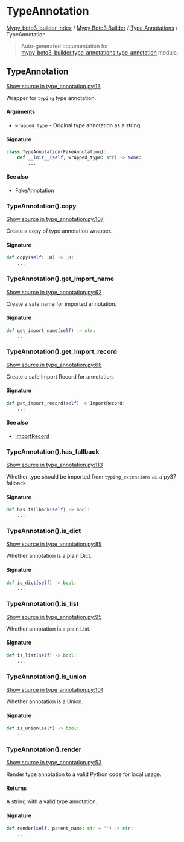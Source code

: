 # TypeAnnotation

[Mypy_boto3_builder Index](../../README.md#mypy_boto3_builder-index) /
[Mypy Boto3 Builder](../index.md#mypy-boto3-builder) /
[Type Annotations](./index.md#type-annotations) /
TypeAnnotation

> Auto-generated documentation for [mypy_boto3_builder.type_annotations.type_annotation](https://github.com/youtype/mypy_boto3_builder/blob/main/mypy_boto3_builder/type_annotations/type_annotation.py) module.

## TypeAnnotation

[Show source in type_annotation.py:13](https://github.com/youtype/mypy_boto3_builder/blob/main/mypy_boto3_builder/type_annotations/type_annotation.py#L13)

Wrapper for `typing` type annotation.

#### Arguments

- `wrapped_type` - Original type annotation as a string.

#### Signature

```python
class TypeAnnotation(FakeAnnotation):
    def __init__(self, wrapped_type: str) -> None:
        ...
```

#### See also

- [FakeAnnotation](./fake_annotation.md#fakeannotation)

### TypeAnnotation().copy

[Show source in type_annotation.py:107](https://github.com/youtype/mypy_boto3_builder/blob/main/mypy_boto3_builder/type_annotations/type_annotation.py#L107)

Create a copy of type annotation wrapper.

#### Signature

```python
def copy(self: _R) -> _R:
    ...
```

### TypeAnnotation().get_import_name

[Show source in type_annotation.py:62](https://github.com/youtype/mypy_boto3_builder/blob/main/mypy_boto3_builder/type_annotations/type_annotation.py#L62)

Create a safe name for imported annotation.

#### Signature

```python
def get_import_name(self) -> str:
    ...
```

### TypeAnnotation().get_import_record

[Show source in type_annotation.py:68](https://github.com/youtype/mypy_boto3_builder/blob/main/mypy_boto3_builder/type_annotations/type_annotation.py#L68)

Create a safe Import Record for annotation.

#### Signature

```python
def get_import_record(self) -> ImportRecord:
    ...
```

#### See also

- [ImportRecord](../import_helpers/import_record.md#importrecord)

### TypeAnnotation().has_fallback

[Show source in type_annotation.py:113](https://github.com/youtype/mypy_boto3_builder/blob/main/mypy_boto3_builder/type_annotations/type_annotation.py#L113)

Whether type should be imported from `typing_extensions` as a py37 fallback.

#### Signature

```python
def has_fallback(self) -> bool:
    ...
```

### TypeAnnotation().is_dict

[Show source in type_annotation.py:89](https://github.com/youtype/mypy_boto3_builder/blob/main/mypy_boto3_builder/type_annotations/type_annotation.py#L89)

Whether annotation is a plain Dict.

#### Signature

```python
def is_dict(self) -> bool:
    ...
```

### TypeAnnotation().is_list

[Show source in type_annotation.py:95](https://github.com/youtype/mypy_boto3_builder/blob/main/mypy_boto3_builder/type_annotations/type_annotation.py#L95)

Whether annotation is a plain List.

#### Signature

```python
def is_list(self) -> bool:
    ...
```

### TypeAnnotation().is_union

[Show source in type_annotation.py:101](https://github.com/youtype/mypy_boto3_builder/blob/main/mypy_boto3_builder/type_annotations/type_annotation.py#L101)

Whether annotation is a Union.

#### Signature

```python
def is_union(self) -> bool:
    ...
```

### TypeAnnotation().render

[Show source in type_annotation.py:53](https://github.com/youtype/mypy_boto3_builder/blob/main/mypy_boto3_builder/type_annotations/type_annotation.py#L53)

Render type annotation to a valid Python code for local usage.

#### Returns

A string with a valid type annotation.

#### Signature

```python
def render(self, parent_name: str = "") -> str:
    ...
```



